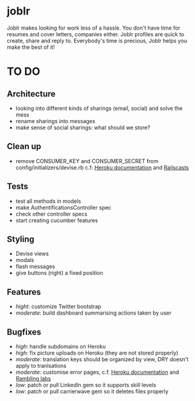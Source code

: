 joblr
=====

Joblr makes looking for work less of a hassle.
You don't have time for resumes and cover letters, companies either.
Joblr profiles are quick to create, share and reply to.
Everybody's time is precious, Joblr helps you make the best of it!


TO DO
=====

Architecture
------------

- looking into different kinds of sharings (email, social) and solve the mess
- rename sharings into messages
- make sense of social sharings: what should we store?

Clean up
--------

- remove CONSUMER_KEY and CONSUMER_SECRET from config/initializers/devise.rb
  c.f: [Heroku documentation](https://devcenter.heroku.com/articles/config-vars) and [Railscasts](http://railscasts.com/episodes/235-devise-and-omniauth-revised)

Tests
-----

- test all methods in models
- make AuthentificationsController spec
- check other controller specs
- start creating cucumber features

Styling
-------

- Devise views
- modals
- flash messages
- give buttons (right) a fixed position

Features
--------

- *hight*: customize Twitter bootstrap
- *moderate*: build dashboard summarising actions taken by user

Bugfixes
--------

- *high*:     handle subdomains on Heroku
- *high*:     fix picture uploads on Heroku (they are not stored properly)
- *moderate*: translation keys should be organized by view, DRY doesn't apply to tranlsations
- *moderate*: customise error pages, c.f. [Heroku documentation](https://devcenter.heroku.com/articles/error-pages) and [Rambling labs](http://ramblinglabs.com/blog/2012/01/rails-3-1-adding-custom-404-and-500-error-pages)
- *low*:      patch or pull LinkedIn gem so it supports skill levels
- *low*:      patch or pull carrierwave gem so it deletes files properly
